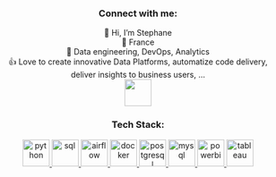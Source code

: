 <h3 align="center">Connect with me:</h3>
<div align="center">
  👋 Hi, I’m Stephane </br>
  📌 France </br>
  👾 Data engineering, DevOps, Analytics </br>
  👍 Love to create innovative Data Platforms, automatize code delivery, deliver insights to business users, ... </br>
  <a href="https://www.linkedin.com/in/dumasstephane/" target="blank"> <img src="https://cdn1.iconfinder.com/data/icons/logotypes/32/circle-linkedin-512.png" style="height: 3rem"/> </a> 
</div>
<!-- Tech Stack --> 

<h3 align="Center">Tech Stack:</h3>  
<p align="center">
<a href="https://www.python.org/" target="_blank"> <img src="https://cdn.icon-icons.com/icons2/1508/PNG/512/python_104451.png" alt="python"  style="height: 3rem"/> </a>
<a href="https://tr.wikipedia.org/wiki/SQL" target="_blank"> <img src="https://img.icons8.com/external-bearicons-blue-bearicons/512/external-SQL-file-extension-bearicons-blue-bearicons.png" alt="sql"  style="height: 3rem"/> </a>
<a href="https://airflow.apache.org/" target="_blank"> <img src="https://www.svgrepo.com/show/353380/airflow.svg" alt="airflow"  style="height: 3rem"/> </a>
<a href="https://www.docker.com/" target="_blank"> <img src="https://img.icons8.com/color/512/docker.png" alt="docker"  style="height: 3rem"/> </a>
<a href="https://www.postgresql.org/" target="_blank"> <img src="https://img.icons8.com/color/512/postgreesql.png" alt="postgresql"  style="height: 3rem"/> </a>
<a href="https://www.mysql.com/" target="_blank"> <img src="https://img.icons8.com/color/512/mysql-logo.png" alt="mysql"  style="height: 3rem"/> </a>
<a href="https://powerbi.microsoft.com/fr-fr/" target="_blank"> <img src="https://img.icons8.com/color/512/power-bi.png" alt="powerbi"  style="height: 3rem"/> </a>
<a href="https://www.tableau.com/fr-fr" target="_blank"> <img src="https://img.icons8.com/color/512/tableau-software.png" alt="tableau"  style="height: 3rem"/> </a>

<!--- source : https://github.com/dogukannulu/dogukannulu/blob/main/README.md?plain=1#hi-im-dogukan --->
<!---
Stephd91/Stephd91 is a ✨ special ✨ repository because its `README.md` (this file) appears on your GitHub profile.
You can click the Preview link to take a look at your changes.
--->
